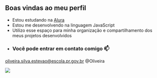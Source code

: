 ## Boas vindas ao meu perfil ##

- Estou estudando na [Alura](alura.com.br)
- Estou me desenvolvendo na linguagem JavaScript
- Utilizo esse espaço para minha organização e compartilhamento dos meus projetos desenvolvidos
- ### Você pode entrar em contato comigo 📫

oliveira.silva.estevao@escola.pr.gov.br @Oliveira


![](https://media1.tenor.com/m/eQ0Y39mKYmwAAAAd/f%C3%BAtbol-football.gif)

